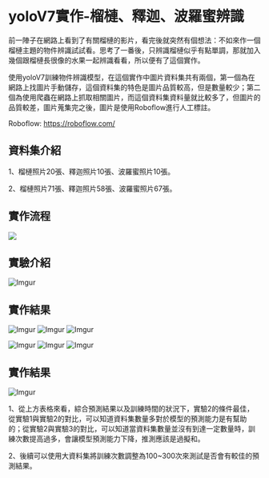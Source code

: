 
# yoloV7實作-榴槤、釋迦、波羅蜜辨識

前一陣子在網路上看到了有關榴槤的影片，看完後就突然有個想法：不如來作一個榴槤主題的物件辨識試試看。思考了一番後，只辨識榴槤似乎有點單調，那就加入幾個跟榴槤長很像的水果一起辨識看看，所以便有了這個實作。

使用yoloV7訓練物件辨識模型，在這個實作中圖片資料集共有兩個，第一個為在網路上找圖片手動儲存，這個資料集的特色是圖片品質較高，但是數量較少；第二個為使用爬蟲在網路上抓取相關圖片，而這個資料集資料量就比較多了，但圖片的品質較差，圖片蒐集完之後，圖片是使用Roboflow進行人工標註。

Roboflow: https://roboflow.com/




## 資料集介紹

1、榴槤照片20張、釋迦照片10張、波羅蜜照片10張。

2、榴槤照片71張、釋迦照片58張、波羅蜜照片67張。


## 實作流程

![](https://imgur.com/voYSOAH.png)

## 實驗介紹

![Imgur](https://imgur.com/pic3NWf.png)
## 實作結果

![Imgur](https://imgur.com/82ymnXB.png)
![Imgur](https://imgur.com/UibGx52.png)
![Imgur](https://imgur.com/U5pnDF8.png)

![Imgur](https://imgur.com/iU6ryHQ.png)
![Imgur](https://imgur.com/yVMFLXJ.png)
![Imgur](https://imgur.com/5IUTlr7.png)
## 實作結果

![Imgur](https://imgur.com/U94ILr7.png)

1、從上方表格來看，綜合預測結果以及訓練時間的狀況下，實驗2的條件最佳，從實驗1與實驗2的對比，可以知道資料集數量多對於模型的預測能力是有幫助的；從實驗2與實驗3的對比，可以知道當資料集數量並沒有到達一定數量時，訓練次數提高過多，會讓模型預測能力下降，推測應該是過擬和。

2、後續可以使用大資料集將訓練次數調整為100~300次來測試是否會有較佳的預測結果。
